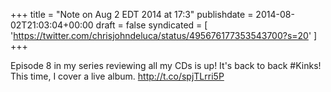 +++
title = "Note on Aug 2 EDT 2014 at 17:3"
publishdate = 2014-08-02T21:03:04+00:00
draft = false
syndicated = [ 'https://twitter.com/chrisjohndeluca/status/495676177353543700?s=20' ]
+++

Episode 8 in my series reviewing all my CDs is up! It's back to back #Kinks! This time, I cover a live album. http://t.co/spjTLrri5P
